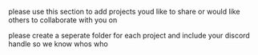please use this section to add projects youd like to share or would like others to collaborate with you on

please create a seperate folder for each project and include your discord handle so we know whos who